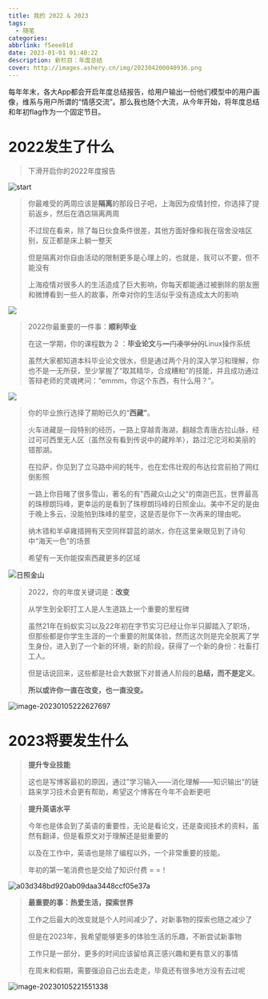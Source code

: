 ```yaml
---
title: 我的 2022 & 2023
tags:
  - 随笔
categories: 
abbrlink: f5eee81d
date: 2023-01-01 01:40:22
description: 新栏目：年度总结
cover: http://images.ashery.cn/img/202304200040936.png
---
```



每年年末，各大App都会开启年度总结报告，给用户输出一份他们模型中的用户画像，维系与用户所谓的“情感交流”。那么我也随个大流，从今年开始，将年度总结和年初flag作为一个固定节目。

# 2022发生了什么

> 下滑开启你的2022年度报告

![start](http://images.ashery.cn/img/63b6d7febe43e0d30e7ca254.jpg)



> 你最难受的两周应该是**隔离**的那段日子吧，上海因为疫情封控，你选择了提前返乡，然后在酒店隔离两周
>
> 不过现在看来，除了每日伙食条件很差，其他方面好像和我在宿舍没啥区别，反正都是床上躺一整天
>
> 但是隔离对你自由活动的限制更多是心理上的，也就是，我可以不要，但不能没有
>
> 上海疫情对很多人的生活造成了巨大影响，你每天都能通过被删除的朋友圈和微博看到一些人的故事，所幸对你的生活似乎没有造成太大的影响

![](http://images.ashery.cn/img/63b6d892be43e0d30e7dfeac.jpg)



> 2022你最重要的一件事：**顺利毕业**
>
> 在这一学期，你的课程数为 2 ：**毕业论文**与~~一门凑学分的~~Linux操作系统
>
> 虽然大家都知道本科毕业论文很水，但是通过两个月的深入学习和理解，你也不是一无所获，至少掌握了“取其精华，合成糟粕”的技能，并且成功通过答辩老师的灵魂拷问：“emmm，你这个东西，有什么用？”。

![](http://images.ashery.cn/img/63b6d983be43e0d30e803f7b.jpg)



> 你的毕业旅行选择了期盼已久的“**西藏”**。
>
> 火车进藏是一段特别的经历，一路上穿越青海湖，翻越念青唐古拉山脉，经过可可西里无人区（虽然没有看到传说中的藏羚羊），路过沱沱河和美丽的错那湖。
>
> 在拉萨，你见到了立马路中间的牦牛，也在宏伟壮观的布达拉宫前拍了网红倒影照
>
> 一路上你目睹了很多雪山，著名的有”西藏众山之父“的南迦巴瓦，世界最高的珠穆朗玛峰，更幸运的是看到了珠穆朗玛峰的日照金山。美中不足的是由于晚上多云，没能拍到珠峰的星空，这是否是你下一次再来的理由呢。
>
> 纳木错和羊卓雍措拥有天空同样碧蓝的湖水，你在这里亲眼见到了诗句中“海天一色”的场景
>
> 希望有一天你能探索西藏更多的区域

![日照金山](http://images.ashery.cn/img/63b6d79bbe43e0d30e7bca27.jpg)



> 2022，你的年度关键词是：**改变**
>
> 从学生到全职打工人是人生道路上一个重要的里程碑
>
> 虽然21年在蚂蚁实习以及22年初在字节实习已经让你半只脚踏入了职场，但那些都是你学生生涯的一个重要的附属体验，然而这次则是完全脱离了学生身份，进入到了一个新的环境，新的阶段，获得了一个新的身份：社畜打工人。
>
> 但是话说回来，这些都是社会大数据下对普通人阶段的**总结，而不是定义**。
>
> **所以或许你一直在改变，也一直没变。**

![image-20230105222627697](http://images.ashery.cn/img/63b6dedabe43e0d30e8bbc80.jpg)



# 2023将要发生什么

> **提升专业技能**
>
> 这也是写博客最初的原因，通过”学习输入——消化理解——知识输出“的链路来学习技术会更有帮助，希望这个博客在今年不会断更吧



> **提升英语水平**
>
> 今年也是体会到了英语的重要性，无论是看论文，还是查阅技术的资料，虽然有翻译，但是看原文对于理解还是挺重要的
>
> 以及在工作中，英语也是除了编程以外，一个非常重要的技能。
>
> 年初的第一笔消费也是交给了知识付费 = =！

![a03d348bd920ab09daa3448ccf05e37a](http://images.ashery.cn/img/63b6fed3be43e0d30ecc8f55.jpg)





> **最重要的事：热爱生活，探索世界**
>
> 工作之后最大的改变就是个人时间减少了，对新事物的探索也随之减少了
>
> 但是在2023年，我希望能够更多的体验生活的乐趣，不断尝试新事物
>
> 工作只是一部分，更多的时间应该留给真正感兴趣和更有意义的事情
>
> 在周末和假期，需要强迫自己出去走走，毕竟还有很多地方没有去过呢

![image-20230105221551338](http://images.ashery.cn/img/63b6dea8be43e0d30e8b544a.jpg)



